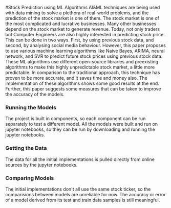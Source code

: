 #Stock Prediction using ML Algorithms
AI&ML techniques are being used with data mining to solve a plethora of real-world problems, and the prediction of the stock market is one of them. The stock market is one of the most complicated and lucrative businesses. Many other businesses depend on the stock market to generate revenue. Today, not only traders but Computer Engineers are also highly interested in predicting stock price. This can be done in two ways. First, by using previous stock data, and second, by analysing social media behaviour. However, this paper proposes to use various machine learning algorithms like Naive Bayes, ARIMA, neural network, and SVR to predict future stock prices using previous stock data. These ML algorithms use different open-source libraries and preexisting algorithms to make this highly unpredictable stock market, a little more predictable. In comparison to the traditional approach, this technique has proven to be more accurate, and it saves time and money also. The implementation of these algorithms shows some good results at the end. Further, this paper suggests some measures that can be taken to improve the accuracy of the models.

### Running the Models

The project is built in components, so each component can be run separately to test a different model. All the models were built and run on jupyter notebooks, so they can be run by downloading and running the jupyter notebooks.

### Getting the Data

The data for all the initial implementations is pulled directly from online sources by the jupyter notebooks.

### Comparing Models

The initial implementations don't all use the same stock ticker, so the comparisions between models are unreliable for now. The accuracy or error of a model derived from its test and train data samples is still meaningful.

